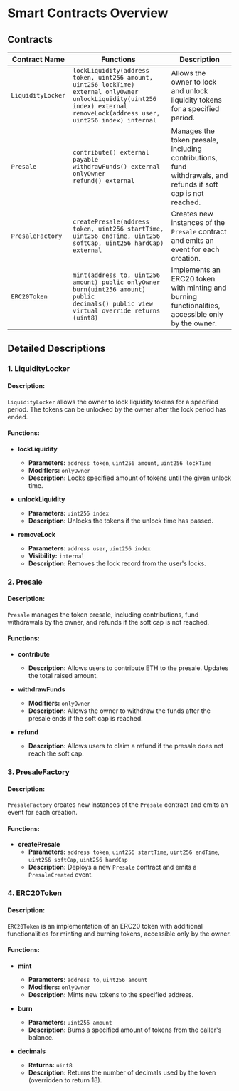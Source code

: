 # Smart Contracts Overview

## Contracts

| Contract Name | Functions                                                                                      | Description |
|---------------|------------------------------------------------------------------------------------------------|-------------|
| `LiquidityLocker` | `lockLiquidity(address token, uint256 amount, uint256 lockTime) external onlyOwner` <br> `unlockLiquidity(uint256 index) external` <br> `removeLock(address user, uint256 index) internal` | Allows the owner to lock and unlock liquidity tokens for a specified period. |
| `Presale`         | `contribute() external payable` <br> `withdrawFunds() external onlyOwner` <br> `refund() external` | Manages the token presale, including contributions, fund withdrawals, and refunds if soft cap is not reached. |
| `PresaleFactory`  | `createPresale(address token, uint256 startTime, uint256 endTime, uint256 softCap, uint256 hardCap) external` | Creates new instances of the `Presale` contract and emits an event for each creation. |
| `ERC20Token`      | `mint(address to, uint256 amount) public onlyOwner` <br> `burn(uint256 amount) public` <br> `decimals() public view virtual override returns (uint8)` | Implements an ERC20 token with minting and burning functionalities, accessible only by the owner. |

## Detailed Descriptions

### 1. LiquidityLocker

#### Description:
`LiquidityLocker` allows the owner to lock liquidity tokens for a specified period. The tokens can be unlocked by the owner after the lock period has ended.

#### Functions:

- **lockLiquidity**
  - **Parameters:** `address token`, `uint256 amount`, `uint256 lockTime`
  - **Modifiers:** `onlyOwner`
  - **Description:** Locks specified amount of tokens until the given unlock time.

- **unlockLiquidity**
  - **Parameters:** `uint256 index`
  - **Description:** Unlocks the tokens if the unlock time has passed.

- **removeLock**
  - **Parameters:** `address user`, `uint256 index`
  - **Visibility:** `internal`
  - **Description:** Removes the lock record from the user's locks.

### 2. Presale

#### Description:
`Presale` manages the token presale, including contributions, fund withdrawals by the owner, and refunds if the soft cap is not reached.

#### Functions:

- **contribute**
  - **Description:** Allows users to contribute ETH to the presale. Updates the total raised amount.

- **withdrawFunds**
  - **Modifiers:** `onlyOwner`
  - **Description:** Allows the owner to withdraw the funds after the presale ends if the soft cap is reached.

- **refund**
  - **Description:** Allows users to claim a refund if the presale does not reach the soft cap.

### 3. PresaleFactory

#### Description:
`PresaleFactory` creates new instances of the `Presale` contract and emits an event for each creation.

#### Functions:

- **createPresale**
  - **Parameters:** `address token`, `uint256 startTime`, `uint256 endTime`, `uint256 softCap`, `uint256 hardCap`
  - **Description:** Deploys a new `Presale` contract and emits a `PresaleCreated` event.

### 4. ERC20Token

#### Description:
`ERC20Token` is an implementation of an ERC20 token with additional functionalities for minting and burning tokens, accessible only by the owner.

#### Functions:

- **mint**
  - **Parameters:** `address to`, `uint256 amount`
  - **Modifiers:** `onlyOwner`
  - **Description:** Mints new tokens to the specified address.

- **burn**
  - **Parameters:** `uint256 amount`
  - **Description:** Burns a specified amount of tokens from the caller's balance.

- **decimals**
  - **Returns:** `uint8`
  - **Description:** Returns the number of decimals used by the token (overridden to return 18).

